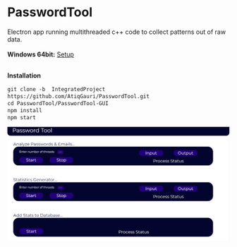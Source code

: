# PasswordTool

Electron app running multithreaded c++ code to collect patterns out of raw data.</br>
</br>
**Windows 64bit:**   [Setup](https://drive.google.com/file/d/1l8vwlbVxPF-4hgAzKIASuAlUof3qvtXo/view?usp=sharing)
</br>
</br>

**Installation**
```
git clone -b  IntegratedProject https://github.com/AtiqGauri/PasswordTool.git
cd PasswordTool/PasswordTool-GUI
npm install
npm start
```


<img src="Screenshot.png">
